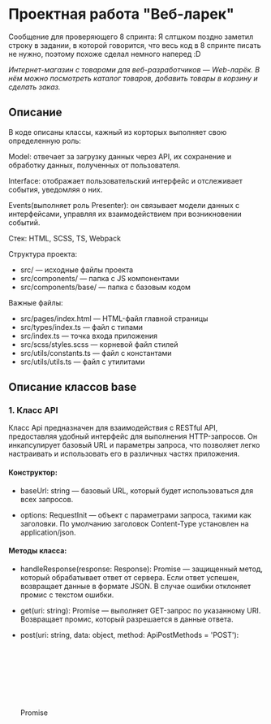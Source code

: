 # Проектная работа "Веб-ларек"

Сообщение для проверяющего 8 спринта:
Я слтшком поздно заметил строку в задании, в которой говорится, что весь код в 8 спринте писать не нужно, поэтому похоже сделал немного наперед :D

*Интернет-магазин с товарами для веб-разработчиков — Web-ларёк. В нём можно посмотреть каталог товаров, добавить товары в корзину и сделать заказ.*

## Описание

В коде описаны классы, кажный из корторых выполняет свою определенную роль:

Model: отвечает за загрузку данных через API, их сохранение и обработку данных, полученных от пользователя.

Interface: отображает пользовательский интерфейс и отслеживает события, уведомляя о них.

Events(выполняет роль Presenter): он связывает модели данных с интерфейсами, управляя их взаимодействием при возникновении событий.

Стек: HTML, SCSS, TS, Webpack

Структура проекта:
- src/ — исходные файлы проекта
- src/components/ — папка с JS компонентами
- src/components/base/ — папка с базовым кодом

Важные файлы:
- src/pages/index.html — HTML-файл главной страницы
- src/types/index.ts — файл с типами
- src/index.ts — точка входа приложения
- src/scss/styles.scss — корневой файл стилей
- src/utils/constants.ts — файл с константами
- src/utils/utils.ts — файл с утилитами

## Описание классов base

### 1. Класс API
Класс Api предназначен для взаимодействия с RESTful API, предоставляя удобный интерфейс для выполнения HTTP-запросов. Он инкапсулирует базовый URL и параметры запроса, что позволяет легко настраивать и использовать его в различных частях приложения.

#### Конструктор:
- baseUrl: string — базовый URL, который будет использоваться для всех запросов.

- options: RequestInit — объект с параметрами запроса, такими как заголовки. По умолчанию заголовок Content-Type установлен на application/json.

#### Методы класса:
- handleResponse(response: Response): Promise<object> — защищенный метод, который обрабатывает ответ от сервера. Если ответ успешен, возвращает данные в формате JSON. В случае ошибки отклоняет промис с текстом ошибки.

- get(uri: string): Promise<object> — выполняет GET-запрос по указанному URI. Возвращает промис, который разрешается в данные ответа.

- post(uri: string, data: object, method: ApiPostMethods = 'POST'): Promise<object> — выполняет запросы с методами POST, PUT или DELETE по указанному URI с переданными данными. По умолчанию используется метод POST. Возвращает промис, который разрешается в данные ответа.

#### Типы:
- ApiListResponse<Type> — тип, представляющий ответ списка от API, содержащий общее количество элементов и массив элементов указанного типа.

- ApiPostMethods — тип, ограничивающий методы запросов для изменения данных (POST, PUT, DELETE).

### 2. Класс EventEmitter
Класс EventEmitter представляет собой реализацию брокера событий, который позволяет управлять подписками на события и их генерацией. Этот класс предоставляет механизм для регистрации обработчиков событий, их вызова и удаления.

#### Типы:
- EventName: Псевдоним для строки или регулярного выражения, представляющего имя события.

- Subscriber: Псевдоним для функции, которая будет вызвана при возникновении события.

- EmitterEvent: Тип, представляющий событие с именем и данными.

- Интерфейс IEvents: Определяет методы on, emit и trigger, которые должны быть реализованы для работы с событиями.

#### Конструктор:
- Инициализирует объект _events, который хранит карту событий и их подписчиков.

#### Методы класса:
- on<T extends object>(eventName: EventName, callback: (event: T) => void): void — регистрирует обработчик для указанного события. Если событие еще не существует, создается новое множество подписчиков.

- off(eventName: EventName, callback: Subscriber): void — удаляет обработчик для указанного события. Если после удаления подписчиков не остается, событие удаляется из карты.

- emit<T extends object>(eventName: string, data?: T): void — инициирует событие, вызывая все зарегистрированные обработчики. Поддерживает подписку на все события ('*') и события по шаблону (регулярное выражение).

- onAll(callback: (event: EmitterEvent) => void): void — регистрирует обработчик для всех событий.

- offAll(): void — удаляет все обработчики для всех событий.

- trigger<T extends object>(eventName: string, context?: Partial<T>): (data: T) => void — создает функцию-триггер, которая генерирует событие при вызове. Позволяет передавать контекст, который будет объединен с данными события.

## Описание классов interface

### 1. Класс BasketInterface
Класс BasketInterface представляет собой пользовательский интерфейс для корзины покупок в веб-приложении. Он реализует интерфейс IBasket и использует менеджер событий IEvents для управления взаимодействием с пользователем.

#### Конструктор:
- template: HTMLTemplateElement — шаблон HTML, из которого создаются элементы интерфейса корзины.

- eventManager: IEvents — менеджер событий, используемый для управления взаимодействием с пользователем.

#### Свойства класса:
- basketElement: Основной элемент корзины, содержащий все остальные элементы.

- titleElement: Элемент заголовка корзины.

- productListElement: Элемент, содержащий список товаров в корзине.

- checkoutButton: Кнопка для оформления заказа.

- totalPriceElement: Элемент, отображающий общую стоимость товаров в корзине.

- headerBasketButton: Кнопка корзины в заголовке страницы.

- headerBasketCounter: Элемент, отображающий количество товаров в корзине в заголовке.

#### Методы класса:
- set basketItems(items: HTMLElement[]): void — устанавливает элементы товаров в корзине. Если товаров нет, отображается сообщение "Корзина пуста", и кнопка оформления заказа отключается.

- updateHeaderCartCounter(count: number): void — обновляет счетчик товаров в корзине в заголовке страницы.

- updateTotalPrice(total: number): void — обновляет отображение общей стоимости товаров в корзине.

- render(): HTMLElement — возвращает основной элемент корзины с заголовком "Корзина".

### 2. Класс BasketItemInterface
Класс BasketItemInterface представляет собой интерфейс для отображения элемента в корзине покупок. Он реализует интерфейс IBasketItem и использует шаблон HTML для создания структуры элемента, а также менеджер событий IEvents для управления взаимодействием с пользователем.

#### Конструктор:
- template: HTMLTemplateElement — шаблон HTML, из которого создаются элементы интерфейса элемента корзины.

- events: IEvents — менеджер событий, используемый для управления взаимодействием с пользователем.

- actions?: IClickAction — необязательный параметр, который может содержать обработчик кликов для кнопки удаления.

#### Свойства класса:
- basketItem: Основной элемент, представляющий товар в корзине.

- basketItemIndex: Элемент, отображающий индекс товара в корзине.

- basketItemTitle: Элемент, отображающий название товара.

- basketItemPrice: Элемент, отображающий цену товара.

- buttonDelete: Кнопка для удаления товара из корзины.

#### Методы класса:
- setPrice(value: number | null): string — защищенный метод, который форматирует цену товара. Если цена равна null, возвращает строку "Бесценно".

- render(data: IItem, item: number): HTMLElement — метод, который заполняет элемент данными о товаре и возвращает его. Устанавливает индекс, название и цену товара.

### 3. Класс CardInterface
Класс CardInterface представляет собой интерфейс для отображения карточки товара или элемента. Он реализует интерфейс ICard и использует шаблон HTML для создания структуры карточки, а также менеджер событий IEvents для управления взаимодействием с пользователем.

#### Конструктор:
- template: HTMLTemplateElement — шаблон HTML, из которого создаются элементы интерфейса карточки.

- events: IEvents — менеджер событий, используемый для управления взаимодействием с пользователем.

- actions?: IClickAction — необязательный параметр, который может содержать обработчик кликов для всей карточки.

#### Свойства класса:
- cardElement: Основной элемент, представляющий карточку.

- categoryElement: Элемент, отображающий категорию карточки.

- titleElement: Элемент, отображающий название карточки.

- imageElement: Элемент изображения карточки.

- priceElement: Элемент, отображающий цену карточки.

- categoryColors: Объект, сопоставляющий категории с CSS-классами для стилизации.

#### Методы класса:
- setElementText(element: HTMLElement, value: unknown): void — защищенный метод, который устанавливает текстовое содержимое элемента, если элемент существует.

- set category(value: string): void — устанавливает категорию карточки, обновляя текст и класс элемента категории для стилизации.

- formatPrice(value: number | null): string — защищенный метод, который форматирует цену. Если цена равна null, возвращает строку "Бесценно".

- render(Data: IItem): HTMLElement — метод, который заполняет элементы карточки данными и возвращает её. Устанавливает категорию, название, изображение и цену.

### 4. Класс CardPreviewInterface
Класс CardPreviewInterface расширяет функциональность класса CardInterface, добавляя возможность предварительного просмотра карточки с дополнительной информацией и кнопкой для добавления в корзину. Он реализует интерфейс ICard и использует менеджер событий IEvents для управления взаимодействием с пользователем.

#### Конструктор:
- template: HTMLTemplateElement — шаблон HTML, из которого создаются элементы интерфейса карточки.

- events: IEvents — менеджер событий, используемый для управления взаимодействием с пользователем.

- actions?: IClickAction — необязательный параметр, который может содержать обработчик кликов для всей карточки.

#### Свойства класса:
- text: Элемент, отображающий описание карточки.

- button: Кнопка для добавления карточки в корзину.

#### Методы класса:
- checkAvailability(data: IItem): string — метод, который проверяет доступность товара. Если цена указана, возвращает текст "Купить". Если цена не указана, отключает кнопку и возвращает текст "Не продается".

- render(data: IItem): HTMLElement — метод, который заполняет элементы карточки данными и возвращает её. Устанавливает категорию, название, изображение, цену, описание и текст кнопки.

### 5. Класс FormContactsInterface
Класс FormContactsInterface представляет собой интерфейс для формы обратной связи, реализующий интерфейс IFormContacts. Он использует шаблон HTML для создания структуры формы и менеджер событий IEvents для управления взаимодействием с пользователем.

#### Конструктор:
- template: HTMLTemplateElement — шаблон HTML, из которого создаются элементы интерфейса формы.

- events: IEvents — менеджер событий, используемый для управления взаимодействием с пользователем.

#### Свойства класса:
- formContacts: Основной элемент формы.

- inputAll: Массив всех элементов ввода в форме.

- buttonSubmit: Кнопка отправки формы.

- formErrors: Элемент для отображения ошибок формы.

#### Методы класса:
- set valid(value: boolean): void — устанавливает состояние кнопки отправки формы. Если значение false, кнопка отключается.

- render(): HTMLElement — возвращает основной элемент формы.

### 6. Класс FormInterface
Класс FormInterface представляет собой интерфейс для формы заказа, реализующий интерфейс IForm. Он использует шаблон HTML для создания структуры формы и менеджер событий IEvents для управления взаимодействием с пользователем.

#### Конструктор:
- template: HTMLTemplateElement — шаблон HTML, из которого создаются элементы интерфейса формы.

- events: IEvents — менеджер событий, используемый для управления взаимодействием с пользователем.

#### Свойства класса:
- orderForm: Основной элемент формы.

- paymentButtons: Массив кнопок, представляющих доступные методы оплаты.

- submitButton: Кнопка отправки формы.

- errorContainer: Элемент для отображения ошибок формы.

#### Методы класса:
- set selectedPaymentMethod(paymentMethod: string): void — устанавливает выбранный метод оплаты, добавляя класс активного состояния к соответствующей кнопке.

- set valid(value: boolean): void — устанавливает состояние кнопки отправки формы. Если значение false, кнопка отключается.

- render(): HTMLElement — возвращает основной элемент формы.

### 7. Класс ModalInterface
Класс ModalInterface представляет собой интерфейс для модального окна, реализующий интерфейс IModal. Он управляет отображением и взаимодействием с модальным окном, используя менеджер событий IEvents для управления взаимодействием с пользователем.

#### Конструктор:
- modalContainer: HTMLElement — контейнер модального окна, содержащий его структуру.

- events: IEvents — менеджер событий, используемый для управления взаимодействием с пользователем.

#### Свойства класса:
- modalElement: Основной элемент модального окна.

- closeButton: Кнопка для закрытия модального окна.

- modalContent: Элемент, содержащий контент модального окна.

- pageWrapper: Элемент, который может быть заблокирован при открытии модального окна.

#### Методы класса:
- set content(value: HTMLElement): void — устанавливает содержимое модального окна, заменяя текущие дочерние элементы.

- open(): void — открывает модальное окно, добавляя класс активного состояния и инициируя событие modal:open.

- close(): void — закрывает модальное окно, удаляя класс активного состояния, очищая содержимое и инициируя событие modal:close.

- set isLocked(value: boolean): void — блокирует или разблокирует страницу, добавляя или удаляя класс блокировки у элемента pageWrapper.

- render(): HTMLElement — открывает модальное окно и возвращает его основной элемент.

### 8. Класс SuccessInterface
Класс SuccessInterface представляет собой интерфейс для отображения сообщения об успешном выполнении операции, например, после успешного оформления заказа. Он использует шаблон HTML для создания структуры сообщения и менеджер событий IEvents для управления взаимодействием с пользователем.

#### Конструктор:
- template: HTMLTemplateElement — шаблон HTML, из которого создаются элементы интерфейса сообщения.

- events: IEvents — менеджер событий, используемый для управления взаимодействием с пользователем.

#### Свойства класса:
- success: Основной элемент сообщения об успехе.

- description: Элемент, отображающий описание или сообщение об успешной операции.

- button: Кнопка для закрытия сообщения.

#### Методы класса:
- render(total: number): HTMLElement — метод, который заполняет элемент сообщения данными и возвращает его. Устанавливает текст описания, указывая количество списанных синапсов.

## Описание классов models

### 1. Класс ApiModel
Класс ApiModel расширяет функциональность базового класса Api, предоставляя методы для взаимодействия с API, связанным с продуктами и заказами. Он реализует интерфейс IApi и использует базовый URL для API и URL для доставки контента.

#### Конструктор:
- contentDeliveryUrl: string — базовый URL для доставки контента, такого как изображения.

- apiBaseUrl: string — базовый URL для API.

- options?: RequestInit — необязательные параметры запроса, которые могут быть переданы в конструктор базового класса Api.

#### Свойства класса:
- contentDeliveryUrl: Хранит базовый URL для доставки контента.

- productList: Список продуктов, полученных из API.

#### Методы класса:
- fetchProductList(): Promise<IItem[]> — выполняет запрос к API для получения списка продуктов. Возвращает промис, который разрешается в массив продуктов. Каждый продукт дополняется URL изображения, используя contentDeliveryUrl.

- submitOrder(order: IOrderBatch): Promise<IOrderConfirmation> — отправляет заказ на сервер. Возвращает промис, который разрешается в подтверждение заказа.

### 2. Класс BasketModel
Класс BasketModel реализует интерфейс IBasket и предоставляет функциональность для управления корзиной покупок. Он позволяет добавлять, удалять и очищать товары в корзине, а также получать общее количество товаров и их общую стоимость.

#### Свойства класса:
- productsInCart: Массив, содержащий товары, добавленные в корзину.

#### Методы класса:
- set productsInBasket(products: IItem[]): void — устанавливает список товаров в корзине.

- get productsInBasket(): IItem[] — возвращает список товаров в корзине.

- getProductCount(): number — возвращает количество товаров в корзине.

- getTotalPrice(): number — возвращает общую стоимость всех товаров в корзине. Использует метод reduce для суммирования цен всех товаров.

- addProductToBasket(product: IItem): void — добавляет товар в корзину.

- removeProductFromBasket(product: IItem): void — удаляет товар из корзины, если он присутствует.

- clearBasket(): void — очищает корзину, удаляя все товары

### 3. Класс DataModel
Класс DataModel реализует интерфейс IData и предоставляет функциональность для управления списком продуктов и предварительным просмотром выбранного продукта. Он использует менеджер событий IEvents для управления взаимодействием с пользователем.

#### Конструктор:
- eventManager: IEvents — менеджер событий, используемый для управления взаимодействием с пользователем.

#### Свойства класса:
- products: Массив, содержащий список продуктов.

- selectedProduct: Выбранный продукт для предварительного просмотра.

#### Методы класса:
- set productList(products: IItem[]): void — устанавливает список продуктов и инициирует событие products:updated, уведомляя о том, что список продуктов был обновлен.

- get productList(): IItem[] — возвращает текущий список продуктов.

- previewProduct(product: IItem): void — устанавливает выбранный продукт и инициирует событие modalCard:open, передавая выбранный продукт для предварительного просмотра.


### 4. Класс FormModel
Класс FormModel реализует интерфейс IFormModel и предоставляет функциональность для управления данными формы заказа, включая валидацию адреса и контактной информации. Он использует менеджер событий IEvents для управления взаимодействием с пользователем.

#### Конструктор:
- events: IEvents — менеджер событий, используемый для управления взаимодействием с пользователем.

#### Свойства класса:
- paymentMethod: Способ оплаты.

- email: Электронная почта.

- phone: Номер телефона.

- address: Адрес доставки.

- total: Общая стоимость заказа.

- items: Список товаров в заказе.

- formErrors: Объект для хранения ошибок валидации формы.

#### Методы класса:
- setAddress(field: string, value: string): void — устанавливает адрес доставки. Если адрес проходит валидацию, инициирует событие order:ready, передавая данные заказа.

- validateAddress(): boolean — валидирует адрес доставки. Проверяет, что адрес не пустой, соответствует регулярному выражению и выбран способ оплаты. Возвращает true, если ошибок нет.

- setContactInfo(field: string, value: string): void — устанавливает контактную информацию (email или телефон). Если данные проходят валидацию, инициирует событие order:ready, передавая данные заказа.

- validateContactInfo(): boolean — валидирует контактную информацию. Проверяет, что email и телефон не пустые и соответствуют регулярным выражениям. Возвращает true, если ошибок нет.

- getOrderData(): object — возвращает объект с данными заказа, включая способ оплаты, контактную информацию, адрес, общую стоимость и список товаров.

## Установка и запуск
Для установки и запуска проекта необходимо выполнить команды

```
npm install
npm run start
```

или

```
yarn
yarn start
```
## Сборка

```
npm run build
```

или

```
yarn build
```
